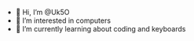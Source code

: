 - 👋 Hi, I’m @Uk5O
- 👀 I’m interested in computers
- 🌱 I’m currently learning about coding and keyboards
